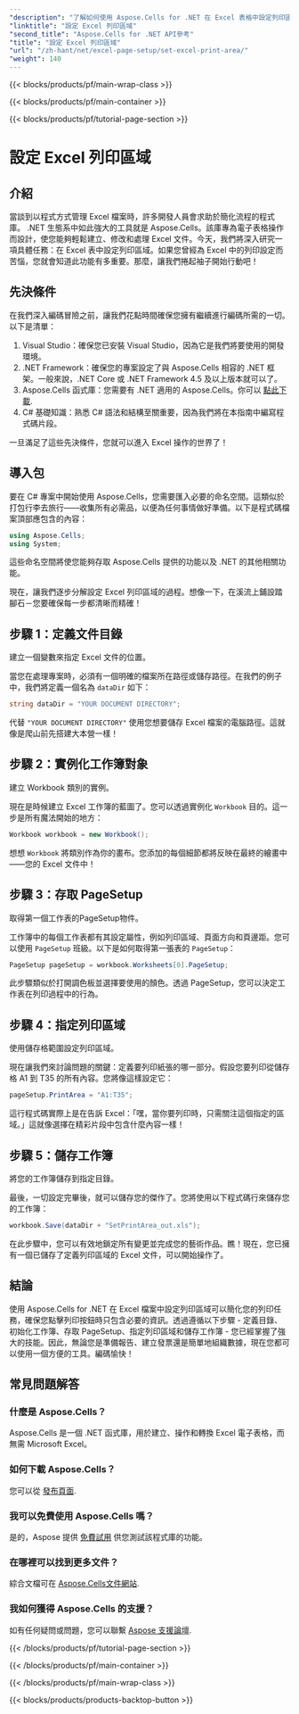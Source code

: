 ```yaml
---
"description": "了解如何使用 Aspose.Cells for .NET 在 Excel 表格中設定列印區域。請按照我們的逐步指南來簡化您的列印任務。"
"linktitle": "設定 Excel 列印區域"
"second_title": "Aspose.Cells for .NET API參考"
"title": "設定 Excel 列印區域"
"url": "/zh-hant/net/excel-page-setup/set-excel-print-area/"
"weight": 140
---
```


{{< blocks/products/pf/main-wrap-class >}}

{{< blocks/products/pf/main-container >}}

{{< blocks/products/pf/tutorial-page-section >}}

# 設定 Excel 列印區域

## 介紹

當談到以程式方式管理 Excel 檔案時，許多開發人員會求助於簡化流程的程式庫。 .NET 生態系中如此強大的工具就是 Aspose.Cells。該庫專為電子表格操作而設計，使您能夠輕鬆建立、修改和處理 Excel 文件。今天，我們將深入研究一項具體任務：在 Excel 表中設定列印區域。如果您曾經為 Excel 中的列印設定而苦惱，您就會知道此功能有多重要。那麼，讓我們捲起袖子開始行動吧！

## 先決條件

在我們深入編碼冒險之前，讓我們花點時間確保您擁有繼續進行編碼所需的一切。以下是清單：

1. Visual Studio：確保您已安裝 Visual Studio，因為它是我們將要使用的開發環境。
2. .NET Framework：確保您的專案設定了與 Aspose.Cells 相容的 .NET 框架。一般來說，.NET Core 或 .NET Framework 4.5 及以上版本就可以了。
3. Aspose.Cells 函式庫：您需要有 .NET 適用的 Aspose.Cells。你可以 [點此下載](https://releases。aspose.com/cells/net/).
4. C# 基礎知識：熟悉 C# 語法和結構至關重要，因為我們將在本指南中編寫程式碼片段。

一旦滿足了這些先決條件，您就可以進入 Excel 操作的世界了！

## 導入包

要在 C# 專案中開始使用 Aspose.Cells，您需要匯入必要的命名空間。這類似於打包行李去旅行——收集所有必需品，以便為任何事情做好準備。以下是程式碼檔案頂部應包含的內容：

```csharp
using Aspose.Cells;
using System;
```

這些命名空間將使您能夠存取 Aspose.Cells 提供的功能以及 .NET 的其他相關功能。

現在，讓我們逐步分解設定 Excel 列印區域的過程。想像一下，在溪流上鋪設踏腳石－您要確保每一步都清晰而精確！

## 步驟 1：定義文件目錄

建立一個變數來指定 Excel 文件的位置。 

當您在處理專案時，必須有一個明確的檔案所在路徑或儲存路徑。在我們的例子中，我們將定義一個名為 `dataDir` 如下：

```csharp
string dataDir = "YOUR DOCUMENT DIRECTORY";
```

代替 `"YOUR DOCUMENT DIRECTORY"` 使用您想要儲存 Excel 檔案的電腦路徑。這就像是爬山前先搭建大本營一樣！

## 步驟 2：實例化工作簿對象

建立 Workbook 類別的實例。

現在是時候建立 Excel 工作簿的藍圖了。您可以透過實例化 `Workbook` 目的。這一步是所有魔法開始的地方：

```csharp
Workbook workbook = new Workbook();
```

想想 `Workbook` 將類別作為你的畫布。您添加的每個細節都將反映在最終的繪畫中——您的 Excel 文件中！

## 步驟 3：存取 PageSetup

取得第一個工作表的PageSetup物件。

工作簿中的每個工作表都有其設定屬性，例如列印區域、頁面方向和頁邊距。您可以使用 `PageSetup` 班級。以下是如何取得第一張表的 `PageSetup`：

```csharp
PageSetup pageSetup = workbook.Worksheets[0].PageSetup;
```

此步驟類似於打開調色板並選擇要使用的顏色。透過 PageSetup，您可以決定工作表在列印過程中的行為。

## 步驟 4：指定列印區域

使用儲存格範圍設定列印區域。

現在讓我們來討論問題的關鍵：定義要列印紙張的哪一部分。假設您要列印從儲存格 A1 到 T35 的所有內容。您將像這樣設定它：

```csharp
pageSetup.PrintArea = "A1:T35";
```

這行程式碼實際上是在告訴 Excel：「嘿，當你要列印時，只需關注這個指定的區域。」這就像選擇在精彩片段中包含什麼內容一樣！

## 步驟 5：儲存工作簿

將您的工作簿儲存到指定目錄。

最後，一切設定完畢後，就可以儲存您的傑作了。您將使用以下程式碼行來儲存您的工作簿：

```csharp
workbook.Save(dataDir + "SetPrintArea_out.xls");
```

在此步驟中，您可以有效地鎖定所有變更並完成您的藝術作品。瞧！現在，您已擁有一個已儲存了定義列印區域的 Excel 文件，可以開始操作了。

## 結論

使用 Aspose.Cells for .NET 在 Excel 檔案中設定列印區域可以簡化您的列印任務，確保您點擊列印按鈕時只包含必要的資訊。透過遵循以下步驟 - 定義目錄、初始化工作簿、存取 PageSetup、指定列印區域和儲存工作簿 - 您已經掌握了強大的技能。因此，無論您是準備報告、建立發票還是簡單地組織數據，現在您都可以使用一個方便的工具。編碼愉快！

## 常見問題解答

### 什麼是 Aspose.Cells？
Aspose.Cells 是一個 .NET 函式庫，用於建立、操作和轉換 Excel 電子表格，而無需 Microsoft Excel。

### 如何下載 Aspose.Cells？
您可以從 [發布頁面](https://releases。aspose.com/cells/net/).

### 我可以免費使用 Aspose.Cells 嗎？
是的，Aspose 提供 [免費試用](https://releases.aspose.com/) 供您測試該程式庫的功能。

### 在哪裡可以找到更多文件？
綜合文檔可在 [Aspose.Cells文件網站](https://reference。aspose.com/cells/net/).

### 我如何獲得 Aspose.Cells 的支援？
如有任何疑問或問題，您可以聯繫 [Aspose 支援論壇](https://forum。aspose.com/c/cells/9).

{{< /blocks/products/pf/tutorial-page-section >}}

{{< /blocks/products/pf/main-container >}}

{{< /blocks/products/pf/main-wrap-class >}}

{{< blocks/products/products-backtop-button >}}